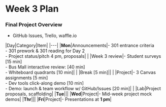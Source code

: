 # Week 3 Plan

### Final Project Overview
- GitHub Issues, Trello, waffle.io

|Day|Category|Item|
|---|
|**Mon**|Announcements|- 301 entrance criteria<br>- 301 prework & 301 reading for Day 2<br>- Project status/pitch 4 pm, proposals|
|   |Week 3 review|- Student surveys [15 min]<br>- Bus Mall interactive review: [40 min]<br>- Whiteboard quadrants [10 min]|
|   |Break [5 min]||
|   |Project|- 3 Canvas assignments [5 min]<br>- Dev tools click-along demo [10 min]<br>- Demo: launch &amp; team workflow w/ GitHub/Issues [20 min]|
|   |Lab|Project proposals, scaffolding|
|**Tue**|||
|**Wed**|Project|- Mid-week project mock demos|
|**Thr**|||
|**Fri**|Project|- Presentations at **1 pm**|




